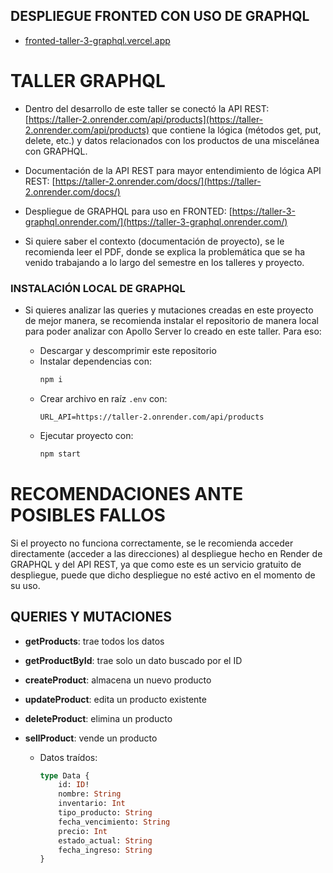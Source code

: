 ## DESPLIEGUE FRONTED CON USO DE GRAPHQL
  
- [fronted-taller-3-graphql.vercel.app](https://fronted-taller-3-graphql.vercel.app/)
  
# TALLER GRAPHQL

- Dentro del desarrollo de este taller se conectó la API REST: [https://taller-2.onrender.com/api/products](https://taller-2.onrender.com/api/products) que contiene la lógica (métodos get, put, delete, etc.) y datos relacionados con los productos de una miscelánea con GRAPHQL.
  
- Documentación de la API REST para mayor entendimiento de lógica API REST: [https://taller-2.onrender.com/docs/](https://taller-2.onrender.com/docs/)

- Despliegue de GRAPHQL para uso en FRONTED: [https://taller-3-graphql.onrender.com/](https://taller-3-graphql.onrender.com/)

- Si quiere saber el contexto (documentación de proyecto), se le recomienda leer el PDF, donde se explica la problemática que se ha venido trabajando a lo largo del semestre en los talleres y proyecto.

### INSTALACIÓN LOCAL DE GRAPHQL

- Si quieres analizar las queries y mutaciones creadas en este proyecto de mejor manera, se recomienda instalar el repositorio de manera local para poder analizar con Apollo Server lo creado en este taller. Para eso:

  - Descargar y descomprimir este repositorio
  - Instalar dependencias con:
    ```sh
    npm i
    ```
  - Crear archivo en raíz `.env` con:
    ```env
    URL_API=https://taller-2.onrender.com/api/products
    ```
  - Ejecutar proyecto con:
    ```sh
    npm start
    ```

# RECOMENDACIONES ANTE POSIBLES FALLOS

Si el proyecto no funciona correctamente, se le recomienda acceder directamente (acceder a las direcciones) al despliegue hecho en Render de GRAPHQL y del API REST, ya que como este es un servicio gratuito de despliegue, puede que dicho despliegue no esté activo en el momento de su uso.

## QUERIES Y MUTACIONES

- **getProducts**: trae todos los datos
- **getProductById**: trae solo un dato buscado por el ID

- **createProduct**: almacena un nuevo producto
- **updateProduct**: edita un producto existente
- **deleteProduct**: elimina un producto
- **sellProduct**: vende un producto

  - Datos traídos:

    ```graphql
    type Data {
        id: ID!
        nombre: String
        inventario: Int
        tipo_producto: String
        fecha_vencimiento: String
        precio: Int
        estado_actual: String
        fecha_ingreso: String
    }
    ```

